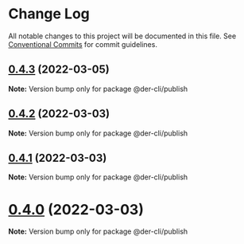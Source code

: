 # Change Log

All notable changes to this project will be documented in this file.
See [Conventional Commits](https://conventionalcommits.org) for commit guidelines.

## [0.4.3](https://github.com/der-cli/der-cli/compare/v0.4.2...v0.4.3) (2022-03-05)

**Note:** Version bump only for package @der-cli/publish





## [0.4.2](https://github.com/der-cli/der-cli/compare/v0.4.1...v0.4.2) (2022-03-03)

**Note:** Version bump only for package @der-cli/publish





## [0.4.1](https://github.com/der-cli/der-cli/compare/v0.4.0...v0.4.1) (2022-03-03)

**Note:** Version bump only for package @der-cli/publish





# [0.4.0](https://github.com/der-cli/der-cli/compare/v0.3.3...v0.4.0) (2022-03-03)

**Note:** Version bump only for package @der-cli/publish
